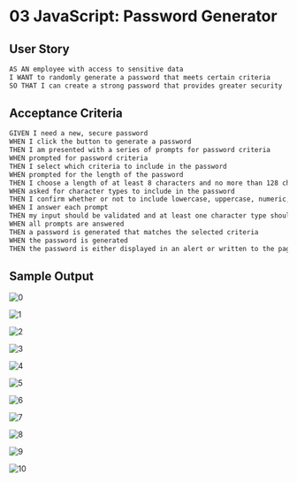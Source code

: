 # 03 JavaScript: Password Generator

## User Story
```sh
AS AN employee with access to sensitive data
I WANT to randomly generate a password that meets certain criteria
SO THAT I can create a strong password that provides greater security
```

## Acceptance Criteria
```sh
GIVEN I need a new, secure password
WHEN I click the button to generate a password
THEN I am presented with a series of prompts for password criteria
WHEN prompted for password criteria
THEN I select which criteria to include in the password
WHEN prompted for the length of the password
THEN I choose a length of at least 8 characters and no more than 128 characters
WHEN asked for character types to include in the password
THEN I confirm whether or not to include lowercase, uppercase, numeric, and/or special characters
WHEN I answer each prompt
THEN my input should be validated and at least one character type should be selected
WHEN all prompts are answered
THEN a password is generated that matches the selected criteria
WHEN the password is generated
THEN the password is either displayed in an alert or written to the page
```

## Sample Output

![0](screenshots/generatepassword.png)


![1](screenshots/generatepassword1.png)

![2](screenshots/generatepassword2.png)

![3](screenshots/generatepassword3.png)

![4](screenshots/generatepassword4.png)

![5](screenshots/generatepassword5.png)

![6](screenshots/generatepassword6.png)

![7](screenshots/generatepassword7.png)

![8](screenshots/generatepassword8.png)

![9](screenshots/generatepassword9.png)

![10](screenshots/generatepassword10.png)
